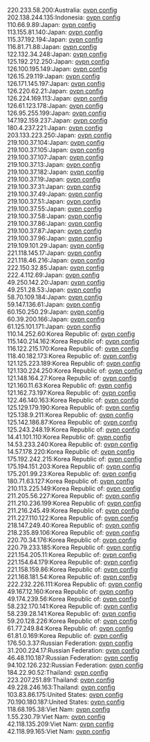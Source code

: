 220.233.58.200:Australia: [ovpn config](vpn/220_233_58_200.ovpn)  
202.138.244.135:Indonesia: [ovpn config](vpn/202_138_244_135.ovpn)  
110.66.9.89:Japan: [ovpn config](vpn/110_66_9_89.ovpn)  
113.155.81.140:Japan: [ovpn config](vpn/113_155_81_140.ovpn)  
115.37.192.194:Japan: [ovpn config](vpn/115_37_192_194.ovpn)  
116.81.71.88:Japan: [ovpn config](vpn/116_81_71_88.ovpn)  
122.132.34.248:Japan: [ovpn config](vpn/122_132_34_248.ovpn)  
125.192.212.250:Japan: [ovpn config](vpn/125_192_212_250.ovpn)  
126.100.195.149:Japan: [ovpn config](vpn/126_100_195_149.ovpn)  
126.15.29.119:Japan: [ovpn config](vpn/126_15_29_119.ovpn)  
126.171.145.197:Japan: [ovpn config](vpn/126_171_145_197.ovpn)  
126.220.62.21:Japan: [ovpn config](vpn/126_220_62_21.ovpn)  
126.224.169.113:Japan: [ovpn config](vpn/126_224_169_113.ovpn)  
126.61.123.178:Japan: [ovpn config](vpn/126_61_123_178.ovpn)  
126.95.255.199:Japan: [ovpn config](vpn/126_95_255_199.ovpn)  
147.192.159.237:Japan: [ovpn config](vpn/147_192_159_237.ovpn)  
180.4.237.221:Japan: [ovpn config](vpn/180_4_237_221.ovpn)  
203.133.223.250:Japan: [ovpn config](vpn/203_133_223_250.ovpn)  
219.100.37.104:Japan: [ovpn config](vpn/219_100_37_104.ovpn)  
219.100.37.105:Japan: [ovpn config](vpn/219_100_37_105.ovpn)  
219.100.37.107:Japan: [ovpn config](vpn/219_100_37_107.ovpn)  
219.100.37.13:Japan: [ovpn config](vpn/219_100_37_13.ovpn)  
219.100.37.182:Japan: [ovpn config](vpn/219_100_37_182.ovpn)  
219.100.37.19:Japan: [ovpn config](vpn/219_100_37_19.ovpn)  
219.100.37.31:Japan: [ovpn config](vpn/219_100_37_31.ovpn)  
219.100.37.49:Japan: [ovpn config](vpn/219_100_37_49.ovpn)  
219.100.37.51:Japan: [ovpn config](vpn/219_100_37_51.ovpn)  
219.100.37.55:Japan: [ovpn config](vpn/219_100_37_55.ovpn)  
219.100.37.58:Japan: [ovpn config](vpn/219_100_37_58.ovpn)  
219.100.37.86:Japan: [ovpn config](vpn/219_100_37_86.ovpn)  
219.100.37.87:Japan: [ovpn config](vpn/219_100_37_87.ovpn)  
219.100.37.96:Japan: [ovpn config](vpn/219_100_37_96.ovpn)  
219.109.101.29:Japan: [ovpn config](vpn/219_109_101_29.ovpn)  
221.118.145.17:Japan: [ovpn config](vpn/221_118_145_17.ovpn)  
221.118.46.216:Japan: [ovpn config](vpn/221_118_46_216.ovpn)  
222.150.32.85:Japan: [ovpn config](vpn/222_150_32_85.ovpn)  
222.4.112.69:Japan: [ovpn config](vpn/222_4_112_69.ovpn)  
49.250.142.20:Japan: [ovpn config](vpn/49_250_142_20.ovpn)  
49.251.28.53:Japan: [ovpn config](vpn/49_251_28_53.ovpn)  
58.70.109.184:Japan: [ovpn config](vpn/58_70_109_184.ovpn)  
59.147.136.61:Japan: [ovpn config](vpn/59_147_136_61.ovpn)  
60.150.250.29:Japan: [ovpn config](vpn/60_150_250_29.ovpn)  
60.39.200.166:Japan: [ovpn config](vpn/60_39_200_166.ovpn)  
61.125.101.171:Japan: [ovpn config](vpn/61_125_101_171.ovpn)  
110.14.252.60:Korea Republic of: [ovpn config](vpn/110_14_252_60.ovpn)  
115.140.214.162:Korea Republic of: [ovpn config](vpn/115_140_214_162.ovpn)  
116.122.215.170:Korea Republic of: [ovpn config](vpn/116_122_215_170.ovpn)  
118.40.182.173:Korea Republic of: [ovpn config](vpn/118_40_182_173.ovpn)  
121.125.223.189:Korea Republic of: [ovpn config](vpn/121_125_223_189.ovpn)  
121.130.224.250:Korea Republic of: [ovpn config](vpn/121_130_224_250.ovpn)  
121.148.164.27:Korea Republic of: [ovpn config](vpn/121_148_164_27.ovpn)  
121.160.11.63:Korea Republic of: [ovpn config](vpn/121_160_11_63.ovpn)  
121.162.73.197:Korea Republic of: [ovpn config](vpn/121_162_73_197.ovpn)  
122.46.140.163:Korea Republic of: [ovpn config](vpn/122_46_140_163.ovpn)  
125.129.179.190:Korea Republic of: [ovpn config](vpn/125_129_179_190.ovpn)  
125.138.9.211:Korea Republic of: [ovpn config](vpn/125_138_9_211.ovpn)  
125.142.186.87:Korea Republic of: [ovpn config](vpn/125_142_186_87.ovpn)  
125.243.248.19:Korea Republic of: [ovpn config](vpn/125_243_248_19.ovpn)  
14.41.101.110:Korea Republic of: [ovpn config](vpn/14_41_101_110.ovpn)  
14.53.233.240:Korea Republic of: [ovpn config](vpn/14_53_233_240.ovpn)  
14.57.178.220:Korea Republic of: [ovpn config](vpn/14_57_178_220.ovpn)  
175.192.242.215:Korea Republic of: [ovpn config](vpn/175_192_242_215.ovpn)  
175.194.151.203:Korea Republic of: [ovpn config](vpn/175_194_151_203.ovpn)  
175.201.99.23:Korea Republic of: [ovpn config](vpn/175_201_99_23.ovpn)  
180.71.63.127:Korea Republic of: [ovpn config](vpn/180_71_63_127.ovpn)  
210.113.225.149:Korea Republic of: [ovpn config](vpn/210_113_225_149.ovpn)  
211.205.56.227:Korea Republic of: [ovpn config](vpn/211_205_56_227.ovpn)  
211.210.236.199:Korea Republic of: [ovpn config](vpn/211_210_236_199.ovpn)  
211.216.245.49:Korea Republic of: [ovpn config](vpn/211_216_245_49.ovpn)  
211.227.110.122:Korea Republic of: [ovpn config](vpn/211_227_110_122.ovpn)  
218.147.249.40:Korea Republic of: [ovpn config](vpn/218_147_249_40.ovpn)  
218.235.89.106:Korea Republic of: [ovpn config](vpn/218_235_89_106.ovpn)  
220.70.34.176:Korea Republic of: [ovpn config](vpn/220_70_34_176.ovpn)  
220.79.233.185:Korea Republic of: [ovpn config](vpn/220_79_233_185.ovpn)  
221.154.205.11:Korea Republic of: [ovpn config](vpn/221_154_205_11.ovpn)  
221.154.64.179:Korea Republic of: [ovpn config](vpn/221_154_64_179.ovpn)  
221.158.159.86:Korea Republic of: [ovpn config](vpn/221_158_159_86.ovpn)  
221.168.181.54:Korea Republic of: [ovpn config](vpn/221_168_181_54.ovpn)  
222.232.226.111:Korea Republic of: [ovpn config](vpn/222_232_226_111.ovpn)  
49.167.12.160:Korea Republic of: [ovpn config](vpn/49_167_12_160.ovpn)  
49.174.239.56:Korea Republic of: [ovpn config](vpn/49_174_239_56.ovpn)  
58.232.170.141:Korea Republic of: [ovpn config](vpn/58_232_170_141.ovpn)  
58.239.28.141:Korea Republic of: [ovpn config](vpn/58_239_28_141.ovpn)  
59.20.128.226:Korea Republic of: [ovpn config](vpn/59_20_128_226.ovpn)  
61.77.249.84:Korea Republic of: [ovpn config](vpn/61_77_249_84.ovpn)  
61.81.0.169:Korea Republic of: [ovpn config](vpn/61_81_0_169.ovpn)  
176.50.3.37:Russian Federation: [ovpn config](vpn/176_50_3_37.ovpn)  
31.200.224.17:Russian Federation: [ovpn config](vpn/31_200_224_17.ovpn)  
46.48.110.187:Russian Federation: [ovpn config](vpn/46_48_110_187.ovpn)  
94.102.126.232:Russian Federation: [ovpn config](vpn/94_102_126_232.ovpn)  
184.22.90.52:Thailand: [ovpn config](vpn/184_22_90_52.ovpn)  
223.207.251.89:Thailand: [ovpn config](vpn/223_207_251_89.ovpn)  
49.228.246.163:Thailand: [ovpn config](vpn/49_228_246_163.ovpn)  
103.83.86.175:United States: [ovpn config](vpn/103_83_86_175.ovpn)  
70.190.180.187:United States: [ovpn config](vpn/70_190_180_187.ovpn)  
118.68.195.38:Viet Nam: [ovpn config](vpn/118_68_195_38.ovpn)  
1.55.230.79:Viet Nam: [ovpn config](vpn/1_55_230_79.ovpn)  
42.118.135.209:Viet Nam: [ovpn config](vpn/42_118_135_209.ovpn)  
42.118.99.165:Viet Nam: [ovpn config](vpn/42_118_99_165.ovpn)  
